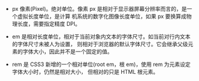 - px 像素(Pixel)。绝对单位。像素 px 是相对于显示器屏幕分辨率而言的，是一个虚拟长度单位，是计算 机系统的数字化图像长度单位，如果 px 要换算成物理长度，需要指定精度 DPI。

- em 是相对长度单位，相对于当前对象内文本的字体尺寸。如当前对行内文本的字体尺寸未被人为设置， 则相对于浏览器的默认字体尺寸。它会继承父级元素的字体大小，因此并不是一个固定的值。

- rem 是 CSS3 新增的一个相对单位(root em，根 em)，使用 rem 为元素设定字体大小时，仍然是相对大小， 但相对的只是 HTML 根元素。
